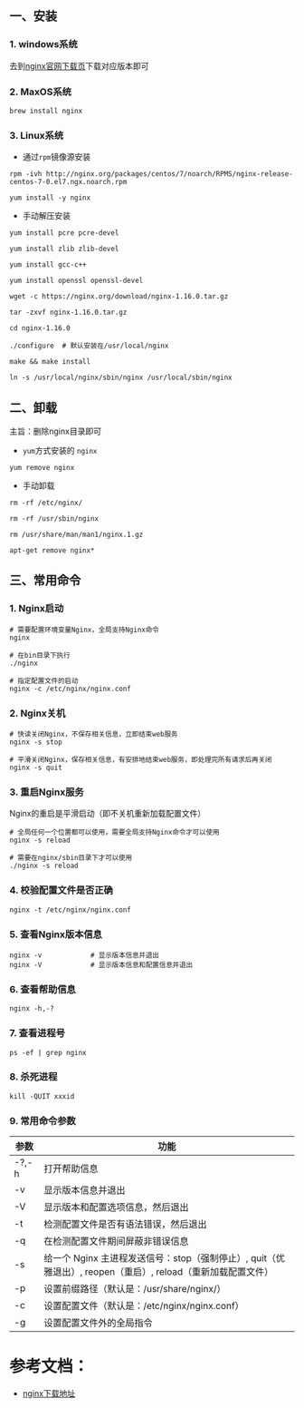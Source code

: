 
## 一、安装

### 1. windows系统

去到[nginx官网下载页](https://nginx.org/en/download.html)下载对应版本即可

### 2. MaxOS系统

```nginx
brew install nginx
```

### 3. Linux系统

- 通过`rpm`镜像源安装

```nginx
rpm -ivh http://nginx.org/packages/centos/7/noarch/RPMS/nginx-release-centos-7-0.el7.ngx.noarch.rpm

yum install -y nginx
```

- 手动解压安装

```nginx
yum install pcre pcre-devel

yum install zlib zlib-devel

yum install gcc-c++

yum install openssl openssl-devel

wget -c https://nginx.org/download/nginx-1.16.0.tar.gz

tar -zxvf nginx-1.16.0.tar.gz

cd nginx-1.16.0

./configure  # 默认安装在/usr/local/nginx

make && make install

ln -s /usr/local/nginx/sbin/nginx /usr/local/sbin/nginx
```

## 二、卸载

主旨：删除nginx目录即可

- `yum`方式安装的 `nginx`

```nginx
yum remove nginx
```

- 手动卸载

```nginx
rm -rf /etc/nginx/

rm -rf /usr/sbin/nginx

rm /usr/share/man/man1/nginx.1.gz

apt-get remove nginx*
```

## 三、常用命令

### 1. Nginx启动

```nginx
# 需要配置环境变量Nginx，全局支持Nginx命令
nginx

# 在bin目录下执行
./nginx

# 指定配置文件的启动
nginx -c /etc/nginx/nginx.conf          
```

### 2. Nginx关机

```nginx
# 快读关闭Nginx，不保存相关信息，立即结束web服务
nginx -s stop

# 平滑关闭Nginx，保存相关信息，有安排地结束web服务，即处理完所有请求后再关闭
nginx -s quit
```

### 3. 重启Nginx服务

Nginx的重启是平滑启动（即不关机重新加载配置文件）

```nginx
# 全局任何一个位置都可以使用，需要全局支持Nginx命令才可以使用
nginx -s reload

# 需要在nginx/sbin目录下才可以使用
./nginx -s reload  
```

### 4. 校验配置文件是否正确

```nginx
nginx -t /etc/nginx/nginx.conf
```

### 5. 查看Nginx版本信息

```nginx
nginx -v            # 显示版本信息并退出
nginx -V            # 显示版本信息和配置信息并退出
```

### 6. 查看帮助信息

```nginx
nginx -h,-?
```

### 7. 查看进程号

```nginx
ps -ef | grep nginx
```

### 8. 杀死进程

```nginx
kill -QUIT xxxid
```

### 9. 常用命令参数

| 参数 | 功能 |
| --- | --- |
| -?,-h | 打开帮助信息 |
| -v | 显示版本信息并退出 |
| -V | 显示版本和配置选项信息，然后退出 |
| -t | 检测配置文件是否有语法错误，然后退出 |
| -q | 在检测配置文件期间屏蔽非错误信息 |
| -s | 给一个 Nginx 主进程发送信号：stop（强制停止）, quit（优雅退出）, reopen（重启）, reload（重新加载配置文件） |
| -p | 设置前缀路径（默认是：/usr/share/nginx/） |
| -c | 设置配置文件（默认是：/etc/nginx/nginx.conf） |
| -g | 设置配置文件外的全局指令 |

# 参考文档：

- [nginx下载地址](https://nginx.org/en/download.html)

<!-- more -->

